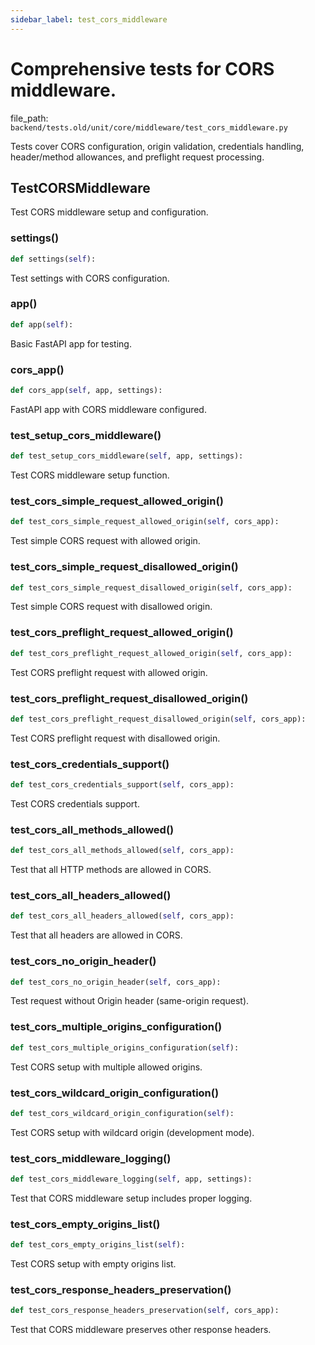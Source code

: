 ```yaml
---
sidebar_label: test_cors_middleware
---
```


# Comprehensive tests for CORS middleware.

  file_path: `backend/tests.old/unit/core/middleware/test_cors_middleware.py`

Tests cover CORS configuration, origin validation, credentials handling,
header/method allowances, and preflight request processing.

## TestCORSMiddleware

Test CORS middleware setup and configuration.

### settings()

```python
def settings(self):
```

Test settings with CORS configuration.

### app()

```python
def app(self):
```

Basic FastAPI app for testing.

### cors_app()

```python
def cors_app(self, app, settings):
```

FastAPI app with CORS middleware configured.

### test_setup_cors_middleware()

```python
def test_setup_cors_middleware(self, app, settings):
```

Test CORS middleware setup function.

### test_cors_simple_request_allowed_origin()

```python
def test_cors_simple_request_allowed_origin(self, cors_app):
```

Test simple CORS request with allowed origin.

### test_cors_simple_request_disallowed_origin()

```python
def test_cors_simple_request_disallowed_origin(self, cors_app):
```

Test simple CORS request with disallowed origin.

### test_cors_preflight_request_allowed_origin()

```python
def test_cors_preflight_request_allowed_origin(self, cors_app):
```

Test CORS preflight request with allowed origin.

### test_cors_preflight_request_disallowed_origin()

```python
def test_cors_preflight_request_disallowed_origin(self, cors_app):
```

Test CORS preflight request with disallowed origin.

### test_cors_credentials_support()

```python
def test_cors_credentials_support(self, cors_app):
```

Test CORS credentials support.

### test_cors_all_methods_allowed()

```python
def test_cors_all_methods_allowed(self, cors_app):
```

Test that all HTTP methods are allowed in CORS.

### test_cors_all_headers_allowed()

```python
def test_cors_all_headers_allowed(self, cors_app):
```

Test that all headers are allowed in CORS.

### test_cors_no_origin_header()

```python
def test_cors_no_origin_header(self, cors_app):
```

Test request without Origin header (same-origin request).

### test_cors_multiple_origins_configuration()

```python
def test_cors_multiple_origins_configuration(self):
```

Test CORS setup with multiple allowed origins.

### test_cors_wildcard_origin_configuration()

```python
def test_cors_wildcard_origin_configuration(self):
```

Test CORS setup with wildcard origin (development mode).

### test_cors_middleware_logging()

```python
def test_cors_middleware_logging(self, app, settings):
```

Test that CORS middleware setup includes proper logging.

### test_cors_empty_origins_list()

```python
def test_cors_empty_origins_list(self):
```

Test CORS setup with empty origins list.

### test_cors_response_headers_preservation()

```python
def test_cors_response_headers_preservation(self, cors_app):
```

Test that CORS middleware preserves other response headers.
